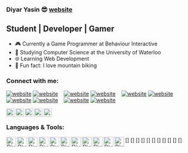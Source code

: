 ### Diyar Yasin :sunglasses: [website]

## Student | Developer | Gamer
- :video_game: Currently a Game Programmer at Behaviour Interactive 
- :book: Studying Computer Science at the University of Waterloo
- :globe_with_meridians: Learning Web Development 
- :mountain_bicyclist: Fun fact: I love mountain biking

### Connect with me:

[![website](./img/globe-light.svg)](https://codestackr.com#gh-light-mode-only)
[![website](./img/globe-dark.svg)](https://codestackr.com#gh-dark-mode-only)
&nbsp;&nbsp;
[![website](./img/youtube-light.svg)](https://youtube.com/codestackr#gh-light-mode-only)
[![website](./img/youtube-dark.svg)](https://youtube.com/codestackr#gh-dark-mode-only)
&nbsp;&nbsp;
[![website](./img/twitter-light.svg)](https://twitter.com/codestackr#gh-light-mode-only)
[![website](./img/twitter-dark.svg)](https://twitter.com/codestackr#gh-dark-mode-only)
&nbsp;&nbsp;
[![website](./img/linkedin-light.svg)](https://linkedin.com/in/codeSTACKr#gh-light-mode-only)
[![website](./img/linkedin-dark.svg)](https://linkedin.com/in/codeSTACKr#gh-dark-mode-only)
&nbsp;&nbsp;
[![website](./img/instagram-light.svg)](https://instagram.com/codeSTACKr#gh-light-mode-only)
[![website](./img/instagram-dark.svg)](https://instagram.com/codeSTACKr#gh-dark-mode-only)

[<img align="left" alt="Diyar | Website" width="22px" src="https://cdn.jsdelivr.net/npm/simple-icons@3/icons/linkedin.svg"/>][website]
[<img align="left" alt="Diyar | LinkedIn" width="22px" src="https://cdn.jsdelivr.net/npm/simple-icons@3/icons/linkedin.svg"/>][linkedin]
[<img align="left" alt="Diyar | Youtube" width="22px" src="https://cdn.jsdelivr.net/npm/simple-icons@3.13.0/icons/youtube.svg"/>][youtube]
[<img align="left" alt="Diyar | Twitch" width="22px" src="https://cdn.jsdelivr.net/npm/simple-icons@3.13.0/icons/twitch.svg"/>][twitch]
[<img align="left" alt="Diyar | Twitter" width="22px" src="https://cdn.jsdelivr.net/npm/simple-icons@3.13.0/icons/twitter.svg"/>][twitter]

<br />

### Languages & Tools:

[<img align="left" alt="Diyar | VisualStudioCode" width="26px" src="https://cdn.jsdelivr.net/npm/simple-icons@3.13.0/icons/visualstudiocode.svg"/>]
[<img align="left" alt="Diyar | React" width="26px" color="white" src="https://cdn.jsdelivr.net/npm/simple-icons@3.13.0/icons/react.svg"/>]
[<img align="left" alt="Diyar | Javascript" width="26px" src="https://cdn.jsdelivr.net/npm/simple-icons@3.13.0/icons/javascript.svg"/>]
[<img align="left" alt="Diyar | HTML5" width="26px" src="https://cdn.jsdelivr.net/npm/simple-icons@3.13.0/icons/html5.svg"/>]
[<img align="left" alt="Diyar | CSS3" width="26px" src="https://cdn.jsdelivr.net/npm/simple-icons@3.13.0/icons/css3.svg"/>]
[<img align="left" alt="Diyar | C++" width="26px" src="https://cdn.jsdelivr.net/npm/simple-icons@3.13.0/icons/cplusplus.svg"/>]
[<img align="left" alt="Diyar | UnrealEngine" width="26px" src="https://cdn.jsdelivr.net/npm/simple-icons@3.13.0/icons/unrealengine.svg"/>]
[<img align="left" alt="Diyar | Unity" width="26px" src="https://cdn.jsdelivr.net/npm/simple-icons@3.13.0/icons/unity.svg"/>]
[<img align="left" alt="Diyar | Unity" width="26px" src="https://cdn.jsdelivr.net/npm/simple-icons@3.13.0/icons/unity.svg"/>]
[<img align="left" alt="Diyar | CSharp" width="26px" src="https://cdn.jsdelivr.net/npm/simple-icons@3.13.0/icons/csharp.svg"/>]
[<img align="left" alt="Diyar | Github" width="26px" src="https://cdn.jsdelivr.net/npm/simple-icons@3.13.0/icons/github.svg"/>]

<br />
<br />

[website]: https://diyar-yasin.github.io/BookReviewWebsite/
[linkedin]: https://www.linkedin.com/in/diyar-yasin-6a7150188/
[youtube]: https://www.youtube.com/channel/UCAXJCoRMfEg0uE_Pi9ni8Kg
[twitch]: https://www.twitch.tv/commondiyar
[twitter]: https://twitter.com/Diyar14424117